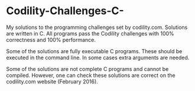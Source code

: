# Codility-Challenges-C-
My solutions to the programming challenges set by codility.com. Solutions are written in C. 
All programs pass the Codility challenges with 100% correctness and 100% performance.

Some of the solutions are fully executable C programs. 
These should be executed in the command line. In some cases extra arguments are needed.

Some of the solutions are not complete C programs and cannot be compiled. 
However, one can check these solutions are correct on the codility.com website (February 2016).
